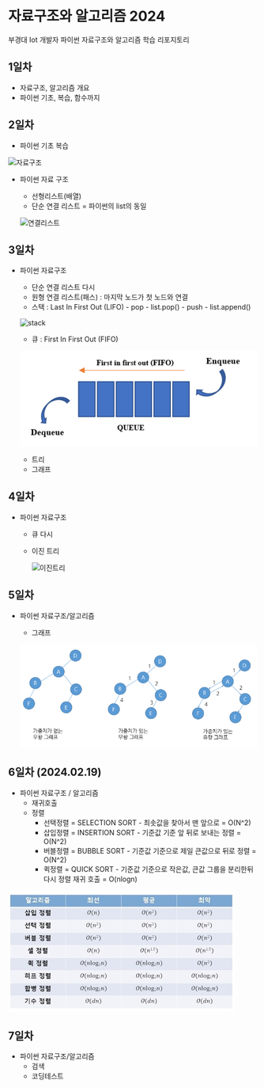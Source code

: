 # 자료구조와 알고리즘 2024
부경대 Iot 개발자 파이썬 자료구조와 알고리즘 학습 리포지토리

## 1일차
- 자료구조, 알고리즘 개요
- 파이썬 기초, 복습, 함수까지

## 2일차
- 파이썬 기초 복습

![자료구조](https://t1.daumcdn.net/cfile/tistory/23202B4C53FDC5600C)


- 파이썬 자료 구조
    - 선형리스트(배열)
    - 단순 연결 리스트 = 파이썬의 list의 동일

    ![연결리스트](https://upload.wikimedia.org/wikipedia/commons/9/9c/Single_linked_list.png)

## 3일차
- 파이썬 자료구조
  - 단순 연결 리스트 다시
  - 원형 연결 리스트(패스) : 마지막 노드가 첫 노드와 연결
  - 스택 : Last In First Out (LIFO)
        - pop - list.pop()
        - push - list.append()

        
   ![stack](https://cs.lmu.edu/~ray/images/stack.gif)
  - 큐 : First In First Out (FIFO)

   ![queue](https://raw.githubusercontent.com/YooChangWoo/ds-and-algorithm/main/images/queue.png)
  - 트리
  - 그래프

## 4일차
- 파이썬 자료구조
  - 큐 다시
  - 이진 트리

    ![이진트리](https://kahee.github.io//assets/post_img/tree3.png)

## 5일차
- 파이썬 자료구조/알고리즘
    - 그래프


    ![그래프개념](https://raw.githubusercontent.com/YooChangWoo/ds-and-algorithm/main/images/graph02.png)

## 6일차 (2024.02.19)
- 파이썬 자료구조 / 알고리즘
    - 재귀호출
    - 정렬
        - 선택정렬 = SELECTION SORT - 최솟값을 찾아서 맨 앞으로 = O(N^2)
        - 삽입정렬 = INSERTION SORT - 기준값 기준 앞 뒤로 보내는 정렬 = O(N^2)
        - 버블정렬 = BUBBLE SORT - 기준값 기준으로 제일 큰값으로 뒤로 정렬 = O(N^2)
        - 퀵정렬 = QUICK SORT - 기준값 기준으로 작은값, 큰값 그룹을 분리한뒤 다시 정렬 재귀 호출 = O(nlogn)


![sorting](https://raw.githubusercontent.com/YooChangWoo/ds-and-algorithm/main/images/sorting.jpg)

## 7일차
- 파이썬 자료구조/알고리즘
    - 검색
  - 코딩테스트

